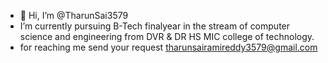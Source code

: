 - 👋 Hi, I’m @TharunSai3579
-  I’m currently pursuing B-Tech finalyear in the stream of computer science and engineering  from DVR & DR HS MIC college of technology.
- for reaching me send your request tharunsairamireddy3579@gmail.com
